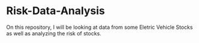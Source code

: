 # Risk-Data-Analysis
On this repository, I will be looking at data from some Eletric Vehicle Stocks as well as analyzing the risk of stocks.

